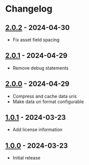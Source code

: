 # Changelog

## [2.0.2] - 2024-04-30

- Fix asset field spacing

## [2.0.1] - 2024-04-29

- Remove debug statements

## [2.0.0] - 2024-04-29

- Compress and cache data uris
- Make data uri format configurable

## [1.0.1] - 2024-03-23

- Add license information

## [1.0.0] - 2024-03-23

- Initial release

[2.0.2]: https://github.com/daun/statamic-placeholders/releases/tag/2.0.2
[2.0.1]: https://github.com/daun/statamic-placeholders/releases/tag/2.0.1
[2.0.0]: https://github.com/daun/statamic-placeholders/releases/tag/2.0.0
[1.0.1]: https://github.com/daun/statamic-placeholders/releases/tag/1.0.1
[1.0.0]: https://github.com/daun/statamic-placeholders/releases/tag/1.0.0
